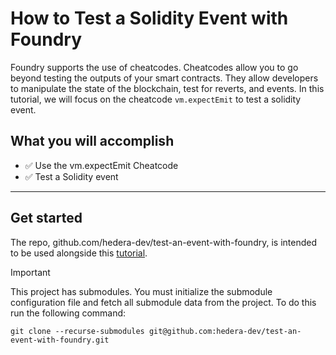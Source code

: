 # How to Test a Solidity Event with Foundry 

Foundry supports the use of cheatcodes. Cheatcodes allow you to go beyond testing the outputs of your smart contracts. They allow developers to manipulate the state of the blockchain, test for reverts, 
and events. In this tutorial, we will focus on the cheatcode `vm.expectEmit` to test a solidity event.

## What you will accomplish

- ✅ Use the vm.expectEmit Cheatcode
- ✅ Test a Solidity event


---

## Get started

The repo, github.com/hedera-dev/test-an-event-with-foundry, is intended to be used alongside this [tutorial](https://docs.hedera.com/hedera/tutorials/smart-contracts/foundry/test-an-event-with-foundry).

> [!IMPORTANT]  
> This project has submodules. You  must initialize the submodule configuration file and fetch all submodule data from the project. To do this run the following command:

```shell
git clone --recurse-submodules git@github.com:hedera-dev/test-an-event-with-foundry.git
```
